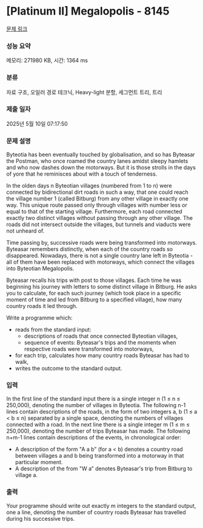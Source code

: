 # [Platinum II] Megalopolis - 8145 

[문제 링크](https://www.acmicpc.net/problem/8145) 

### 성능 요약

메모리: 271980 KB, 시간: 1364 ms

### 분류

자료 구조, 오일러 경로 테크닉, Heavy-light 분할, 세그먼트 트리, 트리

### 제출 일자

2025년 5월 10일 07:17:50

### 문제 설명

<p>Byteotia has been eventually touched by globalisation, and so has Byteasar the Postman, who once roamed the country lanes amidst sleepy hamlets and who now dashes down the motorways. But it is those strolls in the days of yore that he reminisces about with a touch of tenderness.</p>

<p>In the olden days n Byteotian villages (numbered from 1 to n) were connected by bidirectional dirt roads in such a way, that one could reach the village number 1 (called Bitburg) from any other village in exactly one way. This unique route passed only through villages with number less or equal to that of the starting village. Furthermore, each road connected exactly two distinct villages without passing through any other village. The roads did not intersect outside the villages, but tunnels and viaducts were not unheard of.</p>

<p>Time passing by, successive roads were being transformed into motorways. Byteasar remembers distinctly, when each of the country roads so disappeared. Nowadays, there is not a single country lane left in Byteotia - all of them have been replaced with motorways, which connect the villages into Byteotian Megalopolis.</p>

<p>Byteasar recalls his trips with post to those villages. Each time he was beginning his journey with letters to some distinct village in Bitburg. He asks you to calculate, for each such journey (which took place in a specific moment of time and led from Bitburg to a specified village), how many country roads it led through.</p>

<p>
Write a programme which:</p>

<ul>
	<li>reads from the standard input:
	<ul>
		<li>descriptions of roads that once connected Byteotian villages,</li>
		<li>sequence of events: Byteasar's trips and the moments when respective roads were transformed into motorways,</li>
	</ul>
	</li>
	<li>for each trip, calculates how many country roads Byteasar has had to walk,</li>
	<li>writes the outcome to the standard output.</li>
</ul>

### 입력 

 <p>In the first line of the standard input there is a single integer n (1 ≤ n ≤ 250,000), denoting the number of villages in Byteotia. The following n-1 lines contain descriptions of the roads, in the form of two integers a, b (1 ≤ a < b ≤ n) separated by a single space, denoting the numbers of villages connected with a road. In the next line there is a single integer m (1 ≤ m ≤ 250,000), denoting the number of trips Byteasar has made. The following n+m-1 lines contain descriptions of the events, in chronological order:</p>

<ul>
	<li>A description of the form "A a b” (for a < b) denotes a country road between villages a and b being transformed into a motorway in that particular moment.</li>
	<li>A description of the from "W a” denotes Byteasar's trip from Bitburg to village a.</li>
</ul>

### 출력 

 <p>Your programme should write out exactly m integers to the standard output, one a line, denoting the number of country roads Byteasar has travelled during his successive trips.</p>

<p> </p>

